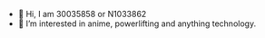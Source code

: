 - 👋 Hi, I am 30035858 or N1033862
- 👀 I’m interested in anime, powerlifting and anything technology.
